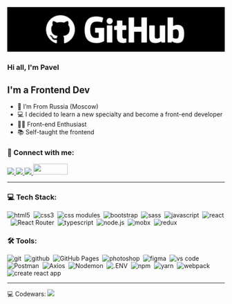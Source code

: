 <img src="https://github.com/Novikov-Pavel/Novikov-Pavel/blob/main/logo.png">

### Hi all, I'm Pavel

## I'm a Frontend Dev

- 📍 I’m From Russia (Moscow)
- 💻 I decided to learn a new specialty and become a front-end developer
- 👨‍💻 Front-end Enthusiast
- 📚 Self-taught the frontend

### 🤝 Connect with me:
<a href="https://t.me/react_jobfrontend/">
  <img src="https://img.shields.io/badge/telegram-26A5E4.svg?&style=for-the-badge&logo=telegram&logoColor=white" />
</a>
<a href="https://wa.me/message/6AVTZZMGL7QTL1/">
  <img src="https://img.shields.io/badge/whatsapp-25D366.svg?&style=for-the-badge&logo=whatsapp&logoColor=white" />
</a>
<a href="https://vk.com/im?sel=2186911">
  <img src="https://img.shields.io/badge/вконтакте-0077FF.svg?&style=for-the-badge&logo=vk&logoColor=white" />
</a>
<a href="mailto:react@jobfrontend.ru"><img alt="" src="https://static.tildacdn.com/tild3334-3665-4263-b964-373834323762/yan.png" height=25 width=80/></a> 

---

### 💻 Tech Stack:

<img alt="html5" src="https://img.shields.io/badge/html-E34F26.svg?&style=for-the-badge&logo=html5&logoColor=fff" />&nbsp;
<img alt="css3" src="https://img.shields.io/badge/css-1572B6.svg?&style=for-the-badge&logo=css3&logoColor=fff" />&nbsp;
<img alt="css modules" src="https://img.shields.io/badge/css modules-000000.svg?&style=for-the-badge&logo=css modules&logoColor=fff" />&nbsp;
<img alt="bootstrap" src="https://img.shields.io/badge/bootstrap-7610F7.svg?&style=for-the-badge&logo=bootstrap&logoColor=fff" />&nbsp;
<img alt="sass" src="https://img.shields.io/badge/sass-CF649A.svg?&style=for-the-badge&logo=sass&logoColor=fff" />&nbsp;
<img alt="javascript" src="https://img.shields.io/badge/javascript-F7DF1E.svg?&style=for-the-badge&logo=javascript&logoColor=fff" />&nbsp;
<img alt="react" src="https://img.shields.io/badge/react-61DAFB.svg?&style=for-the-badge&logo=react&logoColor=fff" />&nbsp;
<img alt="React Router" src="https://img.shields.io/badge/React Router-CA4245.svg?&style=for-the-badge&logo=React Router&logoColor=fff" />&nbsp;
<img alt="typescript" src="https://img.shields.io/badge/typescript-3178C6.svg?&style=for-the-badge&logo=typescript&logoColor=fff" />&nbsp;
<img alt="node.js" src="https://img.shields.io/badge/node.js-90C53F.svg?&style=for-the-badge&logo=node.js&logoColor=fff" />&nbsp;
<img alt="mobx" src="https://img.shields.io/badge/mobx-FF9955.svg?&style=for-the-badge&logo=mobx&logoColor=fff" />&nbsp;
<img alt="redux" src="https://img.shields.io/badge/redux-764ABC.svg?&style=for-the-badge&logo=redux&logoColor=fff" />&nbsp;

### 🛠 Tools:

<img alt="git" src="https://img.shields.io/badge/git-F05033.svg?&style=for-the-badge&logo=git&logoColor=fff" />&nbsp;
<img alt="github" src="https://img.shields.io/badge/github-000.svg?&style=for-the-badge&logo=github&logoColor=fff" />&nbsp;
<img alt="GitHub Pages" src="https://img.shields.io/badge/GitHub Pages-222.svg?&style=for-the-badge&logo=GitHub Pages&logoColor=fff" />&nbsp;
<img alt="photoshop" src="https://img.shields.io/badge/photoshop-31A8FF.svg?&style=for-the-badge&logo=adobe-photoshop&logoColor=fff" />&nbsp;
<img alt="figma" src="https://img.shields.io/badge/figma-F24E1E.svg?&style=for-the-badge&logo=Figma&logoColor=fff" />&nbsp;
<img alt="vs code" src="https://img.shields.io/badge/vs code-007ACC.svg?&style=for-the-badge&logo=visual-studio-code&logoColor=fff" />&nbsp;
<img alt="Postman" src="https://img.shields.io/badge/Postman-FF6C37.svg?&style=for-the-badge&logo=Postman&logoColor=fff" />&nbsp;
<img alt="Axios" src="https://img.shields.io/badge/Axios-5A29E4.svg?&style=for-the-badge&logo=Axios&logoColor=fff" />&nbsp;
<img alt="Nodemon" src="https://img.shields.io/badge/Nodemon-339933.svg?&style=for-the-badge&logo=Nodemon&logoColor=fff" />&nbsp;
<img alt=".ENV" src="https://img.shields.io/badge/.ENV-ECD53F.svg?&style=for-the-badge&logo=.ENV&logoColor=fff" />&nbsp;
<img alt="npm" src="https://img.shields.io/badge/npm-CB3837.svg?&style=for-the-badge&logo=npm&logoColor=fff" />&nbsp;
<img alt="yarn" src="https://img.shields.io/badge/yarn-2C8EBB.svg?&style=for-the-badge&logo=yarn&logoColor=fff" />&nbsp;
<img alt="webpack" src="https://img.shields.io/badge/webpack-8DD6F9.svg?&style=for-the-badge&logo=webpack&logoColor=fff" />&nbsp;
<img alt="create react app" src="https://img.shields.io/badge/create react app-09D3AC.svg?&style=for-the-badge&logo=create react app&logoColor=fff" />&nbsp;


---

💻 Codewars: <a href="https://www.codewars.com/users/Novikov-Pavel/"><img src="https://img.shields.io/badge/Codewars-B1361E.svg?&style=for-the-badge&logo=Codewars&logoColor=white" /></a>
